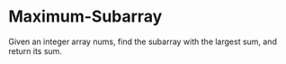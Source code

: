 # Maximum-Subarray
Given an integer array nums, find the  subarray  with the largest sum, and return its sum.
